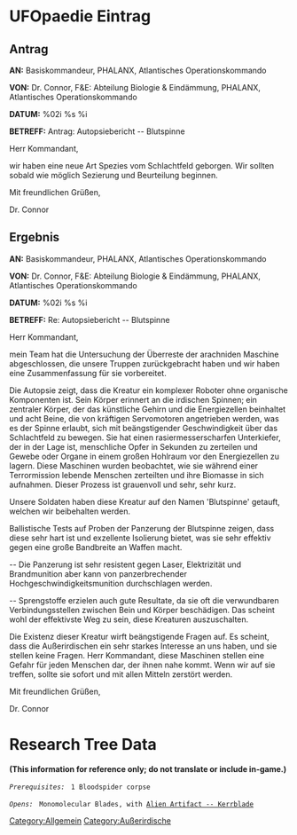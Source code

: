 # UFOpaedie Eintrag

## Antrag

**AN:** Basiskommandeur, PHALANX, Atlantisches Operationskommando

**VON:** Dr. Connor, F&E: Abteilung Biologie & Eindämmung, PHALANX,
Atlantisches Operationskommando

**DATUM:** %02i %s %i

**BETREFF:** Antrag: Autopsiebericht -- Blutspinne

Herr Kommandant,

wir haben eine neue Art Spezies vom Schlachtfeld geborgen. Wir sollten
sobald wie möglich Sezierung und Beurteilung beginnen.

Mit freundlichen Grüßen,

Dr. Connor

## Ergebnis

**AN:** Basiskommandeur, PHALANX, Atlantisches Operationskommando

**VON:** Dr. Connor, F&E: Abteilung Biologie & Eindämmung, PHALANX,
Atlantisches Operationskommando

**DATUM:** %02i %s %i

**BETREFF:** Re: Autopsiebericht -- Blutspinne

Herr Kommandant,

mein Team hat die Untersuchung der Überreste der arachniden Maschine
abgeschlossen, die unsere Truppen zurückgebracht haben und wir haben
eine Zusammenfassung für sie vorbereitet.

Die Autopsie zeigt, dass die Kreatur ein komplexer Roboter ohne
organische Komponenten ist. Sein Körper erinnert an die irdischen
Spinnen; ein zentraler Körper, der das künstliche Gehirn und die
Energiezellen beinhaltet und acht Beine, die von kräftigen Servomotoren
angetrieben werden, was es der Spinne erlaubt, sich mit beängstigender
Geschwindigkeit über das Schlachtfeld zu bewegen. Sie hat einen
rasiermesserscharfen Unterkiefer, der in der Lage ist, menschliche Opfer
in Sekunden zu zerteilen und Gewebe oder Organe in einem großen Hohlraum
vor den Energiezellen zu lagern. Diese Maschinen wurden beobachtet, wie
sie während einer Terrormission lebende Menschen zerteilten und ihre
Biomasse in sich aufnahmen. Dieser Prozess ist grauenvoll und sehr, sehr
kurz.

Unsere Soldaten haben diese Kreatur auf den Namen 'Blutspinne' getauft,
welchen wir beibehalten werden.

Ballistische Tests auf Proben der Panzerung der Blutspinne zeigen, dass
diese sehr hart ist und exzellente Isolierung bietet, was sie sehr
effektiv gegen eine große Bandbreite an Waffen macht.

-- Die Panzerung ist sehr resistent gegen Laser, Elektrizität und
Brandmunition aber kann von panzerbrechender
Hochgeschwindigkeitsmunition durchschlagen werden.

-- Sprengstoffe erzielen auch gute Resultate, da sie oft die
verwundbaren Verbindungsstellen zwischen Bein und Körper beschädigen.
Das scheint wohl der effektivste Weg zu sein, diese Kreaturen
auszuschalten.

Die Existenz dieser Kreatur wirft beängstigende Fragen auf. Es scheint,
dass die Außerirdischen ein sehr starkes Interesse an uns haben, und sie
stellen keine Fragen. Herr Kommandant, diese Maschinen stellen eine
Gefahr für jeden Menschen dar, der ihnen nahe kommt. Wenn wir auf sie
treffen, sollte sie sofort und mit allen Mitteln zerstört werden.

Mit freundlichen Grüßen,

Dr. Connor

# Research Tree Data

**(This information for reference only; do not translate or include
in-game.)**

*`Prerequisites:`*
` 1 Bloodspider corpse`

*`Opens:`*
` Monomolecular Blades, with `[`Alien Artifact -- Kerrblade`](Equipment/Secondary_Weapons/Kerrblade "wikilink")

[Category:Allgemein](Category:Allgemein "wikilink")
[Category:Außerirdische](Category:Außerirdische "wikilink")